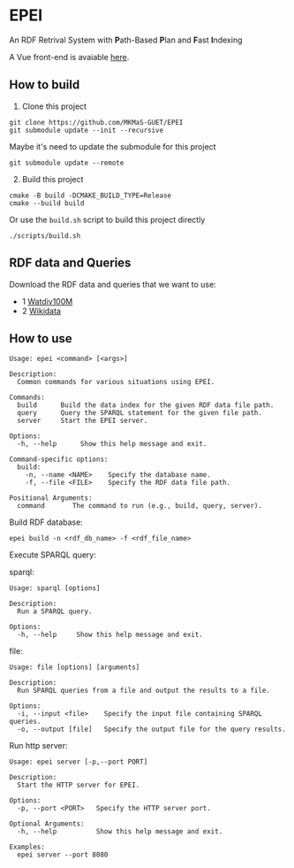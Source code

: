 # EPEI

An RDF Retrival System with **P**ath-Based **P**lan and **F**ast **I**ndexing

A Vue front-end is avaiable  [here](https://github.com/LiuYipeng42/RDF_Retrieval_System).

## How to build

1. Clone this project

```shell
git clone https://github.com/MKMaS-GUET/EPEI
git submodule update --init --recursive
```

Maybe it's need to update the submodule for this project

```shell
git submodule update --remote
```

2. Build this project 

```shell
cmake -B build -DCMAKE_BUILD_TYPE=Release
cmake --build build
```

Or use the `build.sh` script to build this project directly

```shell
./scripts/build.sh
```

## RDF data and Queries

Download the RDF data and queries that we want to use:
- 1 [Watdiv100M](https://mega.nz/folder/4r1iRCZZ#JKCi9mCCMKOaXadr73kDdQ)
- 2 [Wikidata](https://mega.nz/folder/5vUBHKTQ#TwpzwSzWhzniK1CeykxUCw)

## How to use

```
Usage: epei <command> [<args>]

Description:
  Common commands for various situations using EPEI.

Commands:
  build      Build the data index for the given RDF data file path.
  query      Query the SPARQL statement for the given file path.
  server     Start the EPEI server.

Options:
  -h, --help      Show this help message and exit.

Command-specific options:
  build:
    -n, --name <NAME>    Specify the database name.
    -f, --file <FILE>    Specify the RDF data file path.

Positional Arguments:
  command       The command to run (e.g., build, query, server).
```

Build RDF database:

```shell
epei build -n <rdf_db_name> -f <rdf_file_name>
```

Execute SPARQL query:

sparql:

```shell
Usage: sparql [options]

Description:
  Run a SPARQL query.

Options:
  -h, --help     Show this help message and exit.        
```

file:

```shell
Usage: file [options] [arguments]

Description:
  Run SPARQL queries from a file and output the results to a file.

Options:
  -i, --input <file>    Specify the input file containing SPARQL queries.
  -o, --output [file]   Specify the output file for the query results.   
```

Run http  server:

```shell
Usage: epei server [-p,--port PORT]

Description:
  Start the HTTP server for EPEI.

Options:
  -p, --port <PORT>   Specify the HTTP server port.

Optional Arguments:
  -h, --help          Show this help message and exit.

Examples:
  epei server --port 8080
```

